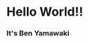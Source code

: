 <!DOCTYPE html>
<html lang = "en">
 <head>
  <title>CECS105 Spring 2021</title>
 </head>
 <body>
  <h1>Hello World!!</h1>
  <h3> It's Ben Yamawaki </h3>
 </body>
 </html>
